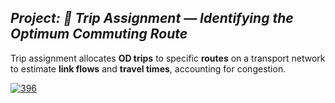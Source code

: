 ## <i>**Project:** 🚦 Trip Assignment — Identifying the Optimum Commuting Route</i> <br>

Trip assignment allocates **OD trips** to specific **routes** on a transport network to estimate **link flows** and **travel times**, accounting for congestion.
<br>

[![396](https://img.shields.io/static/v1?label=Project%20Presentation&message=%20&color=0A66C2&style=for-the-badge)](396.pdf) <br>


